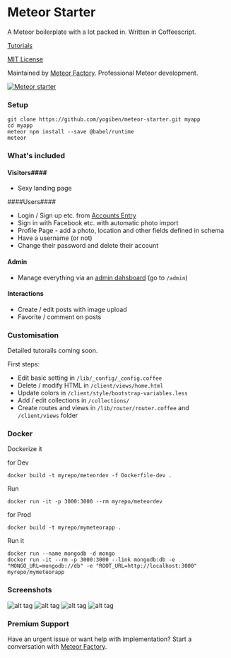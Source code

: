 Meteor Starter
==============

A Meteor boilerplate with a lot packed in. Written in Coffeescript.

[Tutorials](http://learn.meteorfactory.io/meteor-starter/)

[MIT License](http://choosealicense.com/licenses/mit/)

Maintained by [Meteor Factory](https://meteorfactory.io). Professional Meteor development.

[![Meteor starter](https://raw.githubusercontent.com/yogiben/meteor-starter/master/readme/meteor-factory.jpg)](http://meteorfactory.io)

### Setup ####

```
git clone https://github.com/yogiben/meteor-starter.git myapp
cd myapp
meteor npm install --save @babel/runtime
meteor
```

### What's included ###
#### Visitors####
* Sexy landing page

####Users####
* Login / Sign up etc. from [Accounts Entry](https://github.com/Differential/accounts-entry)
* Sign in with Facebook etc. with automatic photo import
* Profile Page - add a photo, location and other fields defined in schema
* Have a username (or not)
* Change their password and delete their account

#### Admin ####
* Manage everything via an [admin dahsboard](https://github.com/yogiben/meteor-admin/) (go to `/admin`)

#### Interactions ####
* Create / edit posts with image upload
* Favorite / comment on posts

### Customisation ###
Detailed tutorails coming soon.

First steps:
* Edit basic setting in `/lib/_config/_config.coffee`
* Delete / modify HTML in `/client/views/home.html`
* Update colors in `/client/style/bootstrap-variables.less`
* Add / edit collections in `/collections/`
* Create routes and views in `/lib/router/router.coffee` and `/client/views` folder

### Docker ###
Dockerize it

for Dev

```
docker build -t myrepo/meteordev -f Dockerfile-dev .
```

Run

```
docker run -it -p 3000:3000 --rm myrepo/meteordev
```


for Prod

```
docker build -t myrepo/mymeteorapp .
```

Run it
```
docker run --name mongodb -d mongo
docker run -it --rm -p 3000:3000 --link mongodb:db -e "MONGO_URL=mongodb://db" -e "ROOT_URL=http://localhost:3000" myrepo/mymeteorapp
```

### Screenshots ###
![alt tag](https://raw.githubusercontent.com/yogiben/meteor-starter/master/readme/meteor-starter-5.png)
![alt tag](https://raw.githubusercontent.com/yogiben/meteor-starter/master/readme/login.png)
![alt tag](https://raw.githubusercontent.com/yogiben/meteor-starter/master/readme/profile.png)
![alt tag](https://raw.githubusercontent.com/yogiben/meteor-starter/master/readme/like_comment.png)

### Premium Support ###
Have an urgent issue or want help with implementation? Start a conversation with [Meteor Factory](http://meteorfactory.io).
